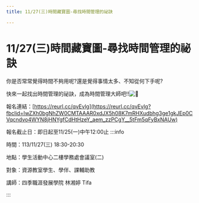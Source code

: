 ```yaml
---
title: 11/27(三)時間藏寶圖-尋找時間管理的祕訣

---
```


# 11/27(三)時間藏寶圖-尋找時間管理的祕訣 

你是否常常覺得時間不夠用呢?還是覺得事情太多、不知從何下手呢?

快來一起找出時間管理的祕訣，成為時間管理大師吧!!![💪](https://static.xx.fbcdn.net/images/emoji.php/v9/tb/2/16/1f4aa.png)

報名連結：[https://reurl.cc/qvEvlg](https://reurl.cc/qvEvlg?fbclid=IwZXh0bgNhZW0CMTAAAR0xdJX5h08K7mRHXudbhg3ge1gkJEp0CVqcndvo4WYN8jHNYgfCdHtHzeY_aem_zzPCgY__5tFm5qFyBxNAUw)
 
報名截止日：即日起至11/25(一)中午12:00止
:::info

時間：113/11/27(三) 18:30-20:30

地點：學生活動中心二樓學務處會議室(二)

對象：資源教室學生、學伴、課輔助教

講師：四季職涯發展學院 林湘婷 Tifa


:::